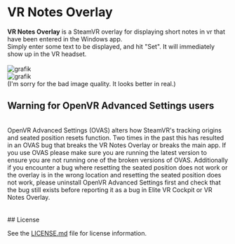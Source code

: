 VR Notes Overlay
================

**VR Notes Overlay** is a SteamVR overlay for displaying short notes in vr that have been entered in the Windows app.<br>
Simply enter some text to be displayed, and hit "Set". It will immediately show up in the VR headset.<br>
<br>
![grafik](https://user-images.githubusercontent.com/18600621/201537006-21117fa4-6ffe-423a-8eb1-10198b5527c3.png)
<br>
![grafik](https://user-images.githubusercontent.com/18600621/201537173-58e9b0e4-d8a6-4988-b7ef-ae818932a84c.png)
<br>
(I'm sorry for the bad image quality. It looks better in real.)
<br>
## Warning for OpenVR Advanced Settings users
<br>
OpenVR Advanced Settings (OVAS) alters how SteamVR's tracking origins and seated position resets function. Two times in the past this has resulted in an OVAS bug that breaks the VR Notes Overlay or breaks the main app. If you use OVAS please make sure you are running the latest version to ensure you are not running one of the broken versions of OVAS. Additionally if you encounter a bug where resetting the seated position does not work or the overlay is in the wrong location and resetting the seated position does not work, please uninstall OpenVR Advanced Settings first and check that the bug still exists before reporting it as a bug in Elite VR Cockpit or VR Notes Overlay.<br>
<br><br>
## License

See the [LICENSE.md](LICENSE.md) file for license information.

